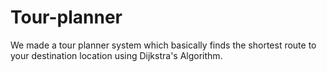 # Tour-planner
We made a tour planner system which basically finds the shortest route to your destination location using Dijkstra's Algorithm.
